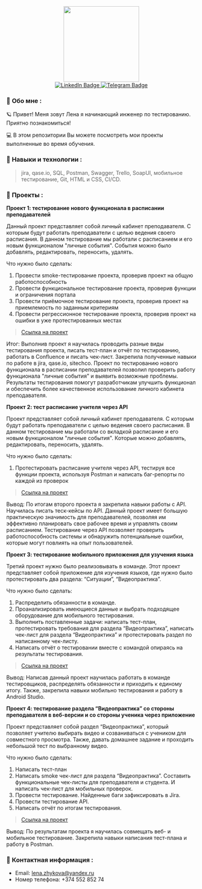 <div id="header" align="center">
  <img src="https://media3.giphy.com/media/v1.Y2lkPTc5MGI3NjExZHVuYWk4dGZhYnNqODMyMDQwNHo2eWxkZjFhZjZzcW0xYXRqaHUyOCZlcD12MV9pbnRlcm5hbF9naWZfYnlfaWQmY3Q9Zw/QX15lZJbifeQPzcNDt/giphy.gif" width="200"/>
</div>
 <div id="badges"  align="center">
  <a href="https://www.linkedin.com/in/елена-жукова-273322282">
    <img src="https://img.shields.io/badge/LinkedIn-blue?style=for-the-badge&logo=linkedin&logoColor=white" alt="LinkedIn Badge"/>
  </a> 
   <a href="https://web.telegram.org/k/#@violeus_syringa">
    <img src="https://img.shields.io/badge/Telegram-blue?style=for-the-badge&logo=telegram&logoColor=white" alt="Telegram Badge"/>
  </a>
</div>

### :dizzy: __Обо мне__ : 
:ringed_planet: Привет! Меня зовут Лена я начинающий инженер по тестированию. Приятно познакомиться! 

:computer: В этом репозитории Вы можете посмотреть мои проекты выполненные во время обучения. 

### :dizzy: __Навыки и технологии__ : 
> jira, qase.io, SQL, Postman, Swagger, Trello, SoapUI, мобильное тестирование, Git, HTML и CSS, CI/CD.

### :dizzy: __Проекты__ : 

**Проект 1: тестирование нового функционала в расписании преподавателей**

Данный проект представляет собой личный кабинет преподавателя. С которым будут работать преподаватели с целью ведения своего расписания. В данном тестирование мы работали с расписанием и его новым функционалом "личные события". События можно было добавлять, редактировать, переносить, удалять.

Что нужно было сделать: 
1. Провести smoke-тестирование проекта, проверив проект на общую работоспособность
2. Провести функциональное тестирование проекта, проверив функции и ограничения портала
3. Провести приёмочное тестирование проекта, проверив проект на приемлемость по заданным критериям
4. Провести регрессионное тестирование проекта, проверив проект на ошибки в уже протестированных местах
> <a href="https://coffeeeveryday.atlassian.net/wiki/spaces/~6391cb0d00cb2fc3f98c2e28/pages/3112964/1-2">Ссылка на проект</a>

Итог: Выполнив проект я научилась проводить разные виды тестирования проекта, писать тест-план и отчёт по тестированию, работать в Confluence и писать чек-лист. Закрепила полученные навыки по работе в jira, qase.io, sitechco. Проект по тестированию нового функционала в расписании преподавателей позволил проверить работу функционала "личные события" и выявить возможные проблемы. Результаты тестирования помогут разработчикам улучшить функционал и обеспечить более качественное использование личного кабинета преподавателя. 


**Проект 2: тест расписание учителя через API**

Проект представляет собой личный кабинет преподавателя. С которым будут работать преподаватели с целью ведения своего расписания. В данном тестирование мы работали со вкладкой расписание и его новым функционалом "личные события". Которые можно добавлять, редактировать, переносить, удалять.

Что нужно было сделать:
1. Протестировать расписание учителя через API, тестируя все функции проекта, используя Postman и написать баг-репорты по каждой из проверок
> <a href="https://coffeeeveryday.atlassian.net/wiki/spaces/~6391cb0d00cb2fc3f98c2e28/pages/3112964/1-2">Ссылка на проект</a>

Вывод: По итогам второго проекта я закрепила навыки работы с API. Научилась писать теск-кейсы по API. Данный проект имеет большую практическую значимость для преподавателей, позволяя им эффективно планировать свое рабочее время и управлять своим расписанием. Тестирование через API позволяет проверить работоспособность системы и обнаружить потенциальные ошибки, которые могут повлиять на опыт пользователей.

**Проект 3: тестирование мобильного приложения для узучения языка**

Третий проект нужно было реализовывать в команде. Этот проект представляет собой приложение для изучения языков, где нужно было протестировать два раздела: “Ситуации”, “Видеопрактика”.

Что нужно было сделать:
1. Распределить обязанности в команде.
2. Проанализировать имеющиеся данные и выбрать подходящее оборудование для мобильного тестирования. 
3. Выполнить поставленные задачи: написать тест-план, протестировать требования для раздела “Видеопрактика”, написать чек-лист для раздела “Видеопрактика” и протестировать раздел по написанному чек-листу. 
4. Написать отчёт о тестировании вместе с командой опираясь на результаты тестирования. 
> <a href="https://coffeeeveryday.atlassian.net/wiki/spaces/~6391cb0d00cb2fc3f98c2e28/pages/26148865">Ссылка на проект</a>

Вывод: Написав данный проект научилась работать в команде тестировщиков, распределять обязанности и  приходить к единому итогу. Также, закрепила навыки мобильно тестирования и работу в Android Studio.


**Проект 4: тестирование раздела “Видеопрактика” со стороны преподавателя в веб-версии и со стороны ученика через приложение**

Проект представляет собой раздел “Видеопрактика”, который позволяет учителю выбирать видео и созваниваться с учеником для совместного просмотра. Также, давать домашнее задание и проходить небольшой тест по выбранному видео. 

Что нужно было сделать:
1. Написать тест-план
2. Написать smoke чек-лист для раздела “Видеопрактика”. Составить функциональные чек-листы для преподавателя и студента. И написать чек-лист для мобильных проверок. 
3. Провести тестирование. Найденные баги зафиксировать в Jira.
4. Провести тестирование API. 
5. Написать отчёт по итогам тестирования.
> <a href="https://coffeeeveryday.atlassian.net/wiki/spaces/~6391cb0d00cb2fc3f98c2e28/pages/28016641">Ссылка на проект</a>

Вывод: По результатам проекта я научилась совмещать веб- и мобильное тестирование. Закрепила навыки написания тест-плана и работу в Postman. 


### :dizzy: __Контактная информация__ :
- Email:  lena.zhykova@yandex.ru
- Номер телефона: +374 552 852 74
